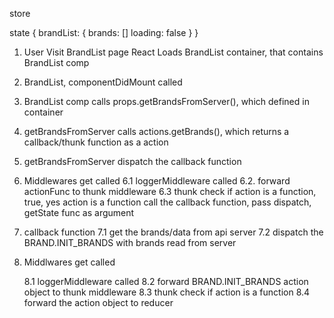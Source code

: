 store 

state {
    brandList: {
        brands: []
        loading: false
    }
}

1. User Visit BrandList page
    React Loads BrandList container, that contains BrandList comp
2. BrandList, componentDidMount called
3. BrandList comp calls props.getBrandsFromServer(), which defined in container
4. getBrandsFromServer calls  actions.getBrands(), which returns a callback/thunk function as a action
5. getBrandsFromServer dispatch the callback function
6. Middlewares get called
   6.1 loggerMiddleware called
   6.2. forward actionFunc to thunk middleware
   6.3 thunk check if action is a function,
        true, yes action is a function
          call the callback function, pass dispatch, getState func as argument

7. callback function
    7.1 get the brands/data from api server
    7.2 dispatch the BRAND.INIT_BRANDS with brands read from server

8. Middlwares get called

    8.1 loggerMiddleware called
    8.2 forward BRAND.INIT_BRANDS action object to thunk middleware
    8.3 thunk check if action is a function
    8.4 forward the action object to reducer